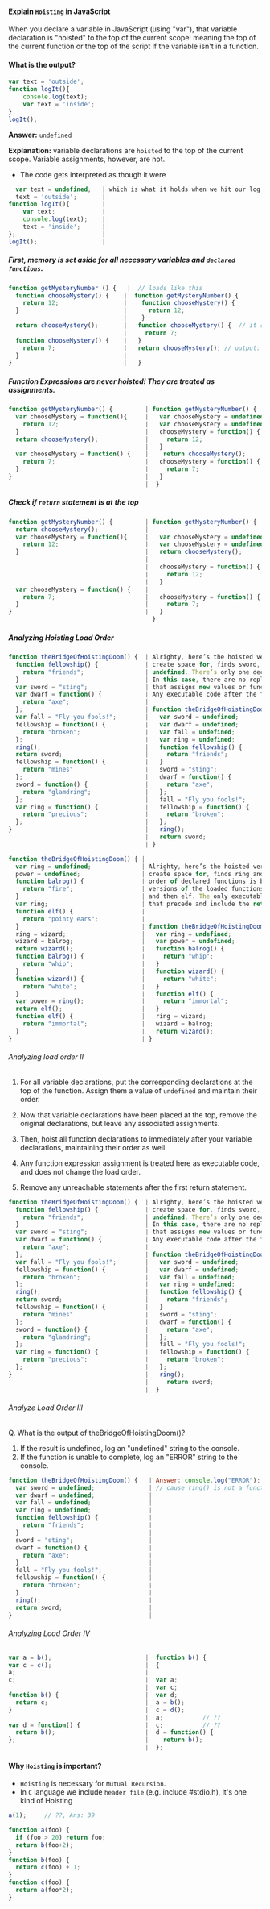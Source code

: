 #### Explain `Hoisting` in JavaScript
When you declare a variable in JavaScript (using "var"), that variable declaration is "hoisted" to the top of the current scope: meaning the top of the current function or the top of the script if the variable isn't in a function.

#### What is the output?

```js
var text = 'outside';
function logIt(){
    console.log(text);
    var text = 'inside';
}
logIt();
```
**Answer:** `undefined`

**Explanation:** variable declarations are `hoisted` to the top of the current scope. Variable assignments, however, are not.

- The code gets interpreted as though it were

```js                     | So, we have a new variable text inside of logIt() that is initialized to undefined,
  var text = undefined;   | which is what it holds when we hit our log statement
  text = 'outside';       |
function logIt(){         |
    var text;             |
    console.log(text);    |
    text = 'inside';      |
};                        |
logIt();                  |
```

##### First, memory is set aside for all necessary variables and `declared functions`.

```js
function getMysteryNumber () {   |  // loads like this
  function chooseMystery() {    |  function getMysteryNumber() {
    return 12;                  |    function chooseMystery() {
  }                             |      return 12;
                                |    }
  return chooseMystery();       |   function chooseMystery() {  // it replaced the above chooseMystery function
                                |     return 7;
  function chooseMystery() {    |   }
    return 7;                   |   return chooseMystery(); // output: 7;
  }                             |
}                               |   }
```

##### Function Expressions are never hoisted! They are treated as assignments.

```js                                 | // loads look like
function getMysteryNumber() {         | function getMysteryNumber() {
  var chooseMystery = function(){     |   var chooseMystery = undefined;
    return 12;                        |   var chooseMystery = undefined;  // replace the above 'chooseMystery'
  }                                   |   chooseMystery = function() {
  return chooseMystery();             |     return 12;
                                      |   }
  var chooseMystery = function() {    |    return chooseMystery();        // return 12;
    return 7;                         |   chooseMystery = function() {  // this section is unreachable
  }                                   |     return 7;                   // because it is below return statement
}                                     |   }
                                      |  }
```

##### Check if `return` statement is at the top
```js                                 | // loads look like
function getMysteryNumber() {         | function getMysteryNumber() {
  return chooseMystery();             |
  var chooseMystery = function(){     |   var chooseMystery = undefined;
    return 12;                        |   var chooseMystery = undefined;  // replace the above 'chooseMystery'
  }                                   |   return chooseMystery();         // ERROR
                                      |
                                      |   chooseMystery = function() { // this section is unreachable
                                      |     return 12;                 // because it is below return statement
                                      |   }
  var chooseMystery = function() {    |
    return 7;                         |   chooseMystery = function() { // this section is also unreachable
  }                                   |     return 7;                  // because it is below return statement
}                                     |   }
                                        }
```

##### Analyzing Hoisting Load Order

```js
function theBridgeOfHoistingDoom() {  | Alrighty, here’s the hoisted version. The function looks for any variables to
  function fellowship() {             | create space for, finds sword, dwarf, fall, and ring, and sets them all to
    return "friends";                 | undefined. There’s only one declared function, fellowship, so that comes next.
  }                                   | In this case, there are no replacement declared functions. The executable code
  var sword = "sting";                | that assigns new values or functions to variable has all var keywords popped off.
  var dwarf = function() {            | Any executable code after the first return of sword is excluded from the answer.
    return "axe";                     |
  };                                  | function theBridgeOfHoistingDoom() {
  var fall = "Fly you fools!";        |   var sword = undefined;
  fellowship = function() {           |   var dwarf = undefined;
    return "broken";                  |   var fall = undefined;
  };                                  |   var ring = undefined;
  ring();                             |   function fellowship() {
  return sword;                       |     return "friends";
  fellowship = function() {           |   }
    return "mines"                    |   sword = "sting";
  };                                  |   dwarf = function() {
  sword = function() {                |     return "axe";
    return "glamdring";               |   };
  };                                  |   fall = "Fly you fools!";
  var ring = function() {             |   fellowship = function() {
    return "precious";                |     return "broken";
  };                                  |   };
}                                     |   ring();
                                      |   return sword;
                                      | }
```
```js
function theBridgeOfHoistingDoom() { |
  var ring = undefined;              | Alrighty, here’s the hoisted version. The function looks for any variables to
  power = undefined;                 | create space for, finds ring and power, and sets them both to undefined. The
  function balrog() {                | order of declared functions is balrog, elf, balrog, wizard, and elf. When older
    return "fire";                   | versions of the loaded functions are replaced, we are left with balrog, wizard,
  }                                  | and then elf. The only executable code that actually ever runs are the lines
  var ring;                          | that precede and include the return of the call to wizard
  function elf() {                   |
    return "pointy ears";            |
  }                                  | function theBridgeOfHoistingDoom() {
  ring = wizard;                     |   var ring = undefined;
  wizard = balrog;                   |   var power = undefined;
  return wizard();                   |   function balrog() {
  function balrog() {                |     return "whip";
    return "whip";                   |   }
  }                                  |   function wizard() {
  function wizard() {                |     return "white";
    return "white";                  |   }
  }                                  |   function elf() {
  var power = ring();                |     return "immortal";
  return elf();                      |   }
  function elf() {                   |   ring = wizard;
    return "immortal";               |   wizard = balrog;
  }                                  |   return wizard();
}                                    | }
```

###### Analyzing load order II

1. For all variable declarations, put the corresponding declarations at the top of the function. Assign them a value of `undefined` and maintain their order.

2. Now that variable declarations have been placed at the top, remove the original declarations, but leave any associated assignments.

3. Then, hoist all function declarations to immediately after your variable declarations, maintaining their order as well.

4. Any function expression assignment is treated here as executable code, and does not change the load order.

5. Remove any unreachable statements after the first return statement.


```js
function theBridgeOfHoistingDoom() {  | Alrighty, here’s the hoisted version. The function looks for any variables to
  function fellowship() {             | create space for, finds sword, dwarf, fall, and ring, and sets them all to
    return "friends";                 | undefined. There’s only one declared function, fellowship, so that comes next.
  }                                   | In this case, there are no replacement declared functions. The executable code
  var sword = "sting";                | that assigns new values or functions to variable has all var keywords popped off.
  var dwarf = function() {            | Any executable code after the first return of sword is excluded from the answer.
    return "axe";                     |
  };                                  | function theBridgeOfHoistingDoom() {
  var fall = "Fly you fools!";        |   var sword = undefined;
  fellowship = function() {           |   var dwarf = undefined;
    return "broken";                  |   var fall = undefined;
  };                                  |   var ring = undefined;
  ring();                             |   function fellowship() {
  return sword;                       |     return "friends";
  fellowship = function() {           |   }
    return "mines"                    |   sword = "sting";
  };                                  |   dwarf = function() {
  sword = function() {                |     return "axe";
    return "glamdring";               |   };
  };                                  |   fall = "Fly you fools!";
  var ring = function() {             |   fellowship = function() {
    return "precious";                |     return "broken";
  };                                  |   };
}                                     |   ring();
                                      |     return sword;
                                      |  }

```

###### Analyze Load Order III
Q. What is the output of theBridgeOfHoistingDoom()?

1. If the result is undefined, log an "undefined" string to the console.
2. If the function is unable to complete, log an "ERROR" string to the console.

```js
function theBridgeOfHoistingDoom() {   | Answer: console.log("ERROR");
  var sword = undefined;               | // cause ring() is not a function, it's a string.
  var dwarf = undefined;               |
  var fall = undefined;                |
  var ring = undefined;                |
  function fellowship() {              |
    return "friends";                  |
  }                                    |
  sword = "sting";                     |
  dwarf = function() {                 |
    return "axe";                      |
  }                                    |
  fall = "Fly you fools!";             |
  fellowship = function() {            |
    return "broken";                   |
  }                                    |
  ring();                              |
  return sword;                        |
}                                      |
```                                    

###### Analyzing Load Order IV

```js                                 |  // after hoisting
var a = b();                          |  function b() {
var c = c();                          |  {
a;                                    | 
c;                                    |  var a;
                                      |  var c;
function b() {                        |  var d;
  return c;                           |  a = b();
}                                     |  c = d();
                                      |  a;           // ??
var d = function() {                  |  c;           // ??
  return b();                         |  d = function() {
};                                    |    return b(); 
                                      |  };
```

#### Why `Hoisting` is important?

- `Hoisting` is necessary for `Mutual Recursion`.
- In `C` language we include `header file` (e.g. include #stdio.h), it's one kind of Hoisting

```js
a(1);     // ??, Ans: 39  

function a(foo) {
  if (foo > 20) return foo;
  return b(foo+2);
}
function b(foo) {
  return c(foo) + 1;
}
function c(foo) {
  return a(foo*2);
}
```